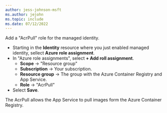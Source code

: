 ```yaml
---
author: jess-johnson-msft
ms.author: jejohn
ms.topic: include
ms.date: 07/12/2022
---
```


Add a "AcrPull" role for the managed identity.

* Starting in the **Identity** resource where you just enabled managed identity, sellect **Azure role assignment**.
* In "Azure role assignments", select **+ Add roll assignment**.
  * **Scope** &rarr; "Resource group"
  * **Subscription** &rarr; Your subscription.
  * **Resource group** &rarr; The group with the Azure Container Registry and App Service.
  * **Role** &rarr; "AcrPull"
* Select **Save**.

The AcrPull allows the App Service to pull images form the Azure Container Registry. 
 